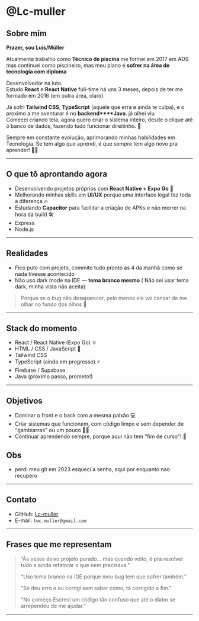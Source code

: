# @Lc-muller

## Sobre mim
**Prazer, sou Luis/Müller**

Atualmente trabalho como **Técnico de piscina** me formei em 2017 em ADS mas continuei como piscineiro, mas meu plano é **sofrer na área de tecnologia com diploma**

Desenvolvedor na luta.  
Estudo **React** e **React Native** full-time há uns 3 meses, depois de ter me formado em 2016 (em outra área, claro).  


Já sofri **Tailwind CSS**, **TypeScript** (aquele que erra e ainda te culpa), e o proximo a me aventurar é no **backend****Java**. já olhei viu  
Comecei criando tela, agora quero criar o sistema inteiro, desde o clique até o banco de dados, fazendo tudo funcionar direitinho. 🚀

Sempre em constante evolução, aprimorando minhas habilidades em Tecnologia. Se tem algo que aprendi, é que sempre tem algo novo pra aprender! 👨‍💻

---

## O que tô aprontando agora

- Desenvolvendo projetos próprios com **React Native + Expo Go** 📱
- Melhorando minhas skills em **UI/UX** porque uma interface legal faz toda a diferença 🔥
- Estudando **Capacitor** para facilitar a criação de APKs e não morrer na hora da build 🛠️
- Express
- Node.js
---

## Realidades


- Fico puto com projeto, commito tudo pronto as 4 da manhã como se nada tivesse acontecido  
- Não uso dark mode na IDE — **tema branco mesmo**  ( Não sei usar tema dark, minha vista não aceita) 
> Porque se o bug não desaparecer, pelo menos ele vai cansar de me olhar no fundo dos olhos 👀

---

## Stack do momento

- React / React Native (Expo Go) ⚛️
- HTML / CSS / JavaScript 🎨
- Tailwind CSS
- TypeScript (ainda em progresso) ⚡
- Firebase / Supabase
- Java (próximo passo, prometo!)

---

## Objetivos

- Dominar o front e o back com a mesma paixão 💻
- Criar sistemas que funcionem, com código limpo e sem depender de "gambiarras" ou um pouco 🙅‍♂️
- Continuar aprendendo sempre, porque aqui não tem "fim de curso"! 🔄

## Obs
- perdi meu git em 2023 esqueci a senha, aqui por enquanto nao recupero 
---

## Contato

- GitHub: [Lc-muller](https://github.com/Lc-muller)
- E-mail: `lwc.muller@gmail.com`


---

## Frases que me representam

> “Às vezes deixo projeto parado... mas quando volto, é pra resolver tudo e ainda refatorar o que nem precisava.”  
>  
> “Uso tema branco na IDE porque meu bug tem que sofrer também.”  
>  
> “Se deu erro e eu corrigi sem saber como, tá corrigido e fim.” 
>
> "No começo Escrevi um código tão confuso que até o diabo se arrependeu de me ajudar."
---

<!---
Lc-muller/Lc-muller — Esse README aparece aqui porque o GitHub reconhece um dev que sabe equilibrar código e bom humor.
--->
